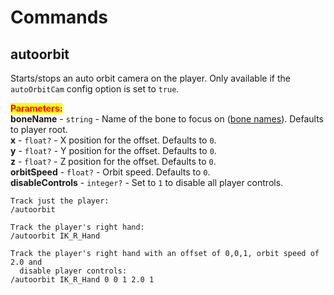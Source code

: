 # Commands

## autoorbit

Starts/stops an auto orbit camera on the player. Only available if the `autoOrbitCam` config option is set to `true`.

<mark style="color:red;">**Parameters:**</mark>\
**boneName** - `string` - Name of the bone to focus on ([bone names](https://docs.fivem.net/natives/?_0x3F428D08BE5AAE31)). Defaults to player root.\
**x** - `float?` - X position for the offset. Defaults to `0`.\
**y** - `float?` - Y position for the offset. Defaults to `0`.\
**z** - `float?` - Z position for the offset. Defaults to `0`.\
**orbitSpeed** - `float?` - Orbit speed. Defaults to `0`.\
**disableControls** - `integer?` - Set to `1` to disable all player controls.

```markup
Track just the player:
/autoorbit

Track the player's right hand:
/autoorbit IK_R_Hand

Track the player's right hand with an offset of 0,0,1, orbit speed of 2.0 and 
  disable player controls:
/autoorbit IK_R_Hand 0 0 1 2.0 1
```
